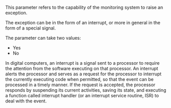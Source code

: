 This parameter refers to the capability of the monitoring system to raise an exception.

The exception can be in the form of an interrupt, or more in general in the form of a special signal.

The parameter can take two values: 
- Yes
- No


In digital computers, an interrupt is a signal sent to a processor to require the attention from the software executing on that processor. An interrupt alerts the processor and serves as a request for the processor to interrupt the currently executing code when permitted, so that the event can be processed in a timely manner. If the request is accepted, the processor responds by suspending its current activities, saving its state, and executing a function called interrupt handler (or an interrupt service routine, ISR) to deal with the event.
